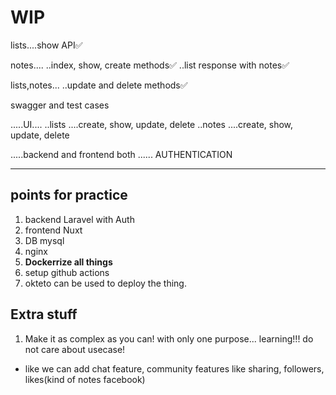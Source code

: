 # WIP
lists....show API✅

notes....
    ..index, show, create methods✅
    ..list response with notes✅

lists,notes...
    ..update and delete methods✅


swagger and test cases


.....UI....
..lists ....create, show, update,  delete
..notes ....create, show, update, delete



.....backend and frontend both ...... AUTHENTICATION 




_______

## points for practice
1. backend Laravel with Auth
2. frontend Nuxt
3. DB mysql
4. nginx 
5. **Dockerrize all things**
6. setup github actions
7. okteto can be used to deploy the thing.


## Extra stuff
1. Make it as complex as you can! with only one purpose... learning!!! do not care about usecase!
  - like we can add chat feature, community features like sharing, followers, likes(kind of notes facebook)


